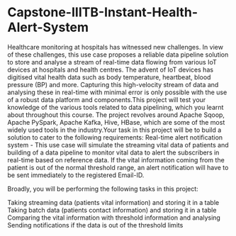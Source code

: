 # Capstone-IIITB-Instant-Health-Alert-System

Healthcare monitoring at hospitals has witnessed new challenges. In view of these challenges, this use case proposes a reliable data pipeline solution to store and analyse a stream of real-time data flowing from various IoT devices at hospitals and health centres. The advent of IoT devices has digitised vital health data such as body temperature, heartbeat, blood pressure (BP) and more. Capturing this high-velocity stream of data and analysing these in real-time with minimal error is only possible with the use of a robust data platform and components.This project will test your knowledge of the various tools related to data pipelining, which you learnt about throughout this course. The project revolves around Apache Sqoop, Apache PySpark, Apache Kafka, Hive, HBase, which are some of the most widely used tools in the industry.Your task in this project will be to build a solution to cater to the following requirements: Real-time alert notification system - This use case will simulate the streaming vital data of patients and building of a data pipeline to monitor vital data to alert the subscribers in real-time based on reference data. If the vital information coming from the patient is out of the normal threshold range, an alert notification will have to be sent immediately to the registered Email-ID.

Broadly, you will be performing the following tasks in this project:

Taking streaming data (patients vital information) and storing it in a table
Taking batch data (patients contact information) and storing it in a table
Comparing the vital information with threshold information and analysing
Sending notifications if the data is out of the threshold limits

